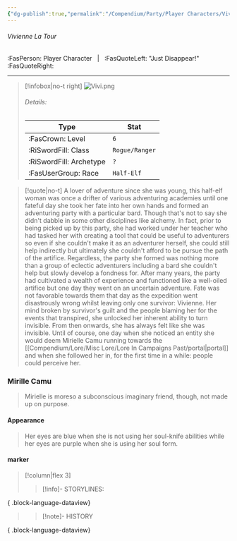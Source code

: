 ```yaml
---
{"dg-publish":true,"permalink":"/Compendium/Party/Player Characters/Vivienne La Tour/","tags":["class/Rogue","race/half-elf"]}
---
```



###### Vivienne La Tour  
:FasPerson: Player Character &nbsp; | &nbsp; :FasQuoteLeft: "Just Disappear!"  :FasQuoteRight:
___
> [!infobox|no-t right]
> ![Vivi.png](/img/user/Assets/Images/Party/Vivi.png)
> ###### Details:
> | Type | Stat |
> | ---- | ---- |
> | :FasCrown: Level   | `6` |
> | :RiSwordFill: Class |  `Rogue/Ranger`|
> | :RiSwordFill: Archetype |  `?`|
> |  :FasUserGroup: Race |  `Half-Elf`|

> [!quote|no-t]
> A lover of adventure since she was young, this half-elf woman was once a drifter of various adventuring academies until one fateful day she took her fate into her own hands and formed an adventuring party with a particular bard. Though that's not to say she didn't dabble in some other disciplines like alchemy. In fact, prior to being picked up by this party, she had worked under her teacher who had tasked her with creating a tool that could be useful to adventurers so even if she couldn't make it as an adventurer herself, she could still help indirectly but ultimately she couldn't afford to be pursue the path of the artifice.  Regardless, the party she formed was nothing more than a  group of eclectic adventurers including a bard she couldn't help but slowly develop a fondness for. After many years, the party  had cultivated a wealth  of experience  and functioned like a well-oiled artifice but one day they went on an uncertain adventure. Fate was not favorable towards  them that day as the expedition went disastrously wrong whilst leaving only one survivor: Vivienne. Her mind broken by survivor's guilt and the people blaming her for the events that transpired, she unlocked her inherent ability to turn invisible. From then onwards, she has always felt like she was invisible. Until of course, one day when she noticed an entity she would deem Mirielle Camu running towards the [[Compendium/Lore/Misc Lore/Lore In Campaigns Past/portal\|portal]] and when she followed her in, for the first time in a while: people could perceive her. 

### Mirille Camu
>Mirielle is moreso a subconscious imaginary friend, though, not made up on purpose.

#### Appearance
> Her eyes are blue when she is not using her soul-knife abilities while her eyes are purple  when she is using her soul form. 
> 
 
#### marker
> [!column|flex 3]
>> [!info]- STORYLINES:

{ .block-language-dataview}
>>[!note]- HISTORY

{ .block-language-dataview}
